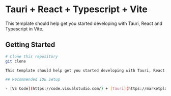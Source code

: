 # Tauri + React + Typescript + Vite

This template should help get you started developing with Tauri, React and Typescript in Vite.

## Getting Started

```sh
# Clone this repository
git clone

This template should help get you started developing with Tauri, React and Typescript in Vite.

## Recommended IDE Setup

- [VS Code](https://code.visualstudio.com/) + [Tauri](https://marketplace.visualstudio.com/items?itemName=tauri-apps.tauri-vscode) + [rust-analyzer](https://marketplace.visualstudio.com/items?itemName=rust-lang.rust-analyzer)
